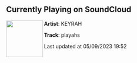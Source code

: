 ## Currently Playing on SoundCloud

[<img align="left" width="100" src="https://i1.sndcdn.com/artworks-gaG4yGhpl4I8yQ1v-z8zdDQ-t500x500.jpg">](https://soundcloud.com/ciara-murphy-813795650/playahs)

**Artist**: KEYRAH 

**Track**: playahs

Last updated at 05/09/2023 19:52
